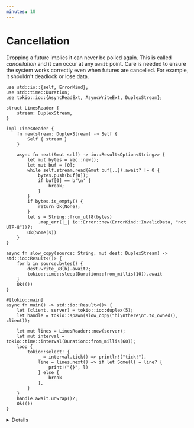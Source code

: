 ```yaml
---
minutes: 18
---
```


# Cancellation

Dropping a future implies it can never be polled again. This is called
_cancellation_ and it can occur at any `await` point. Care is needed to ensure
the system works correctly even when futures are cancelled. For example, it
shouldn't deadlock or lose data.

```rust,editable,compile_fail
use std::io::{self, ErrorKind};
use std::time::Duration;
use tokio::io::{AsyncReadExt, AsyncWriteExt, DuplexStream};

struct LinesReader {
    stream: DuplexStream,
}

impl LinesReader {
    fn new(stream: DuplexStream) -> Self {
        Self { stream }
    }

    async fn next(&mut self) -> io::Result<Option<String>> {
        let mut bytes = Vec::new();
        let mut buf = [0];
        while self.stream.read(&mut buf[..]).await? != 0 {
            bytes.push(buf[0]);
            if buf[0] == b'\n' {
                break;
            }
        }
        if bytes.is_empty() {
            return Ok(None);
        }
        let s = String::from_utf8(bytes)
            .map_err(|_| io::Error::new(ErrorKind::InvalidData, "not UTF-8"))?;
        Ok(Some(s))
    }
}

async fn slow_copy(source: String, mut dest: DuplexStream) -> std::io::Result<()> {
    for b in source.bytes() {
        dest.write_u8(b).await?;
        tokio::time::sleep(Duration::from_millis(10)).await
    }
    Ok(())
}

#[tokio::main]
async fn main() -> std::io::Result<()> {
    let (client, server) = tokio::io::duplex(5);
    let handle = tokio::spawn(slow_copy("hi\nthere\n".to_owned(), client));

    let mut lines = LinesReader::new(server);
    let mut interval = tokio::time::interval(Duration::from_millis(60));
    loop {
        tokio::select! {
            _ = interval.tick() => println!("tick!"),
            line = lines.next() => if let Some(l) = line? {
                print!("{}", l)
            } else {
                break
            },
        }
    }
    handle.await.unwrap()?;
    Ok(())
}
```

<details>

- The compiler doesn't help with cancellation-safety. You need to read API
  documentation and consider what state your `async fn` holds.

- Unlike `panic` and `?`, cancellation is part of normal control flow (vs
  error-handling).

- The example loses parts of the string.

  - Whenever the `tick()` branch finishes first, `next()` and its `buf` are
    dropped.

  - `LinesReader` can be made cancellation-safe by making `buf` part of the
    struct:
    ```rust,compile_fail
    struct LinesReader {
        stream: DuplexStream,
        bytes: Vec<u8>,
        buf: [u8; 1],
    }

    impl LinesReader {
        fn new(stream: DuplexStream) -> Self {
            Self { stream, bytes: Vec::new(), buf: [0] }
        }
        async fn next(&mut self) -> io::Result<Option<String>> {
            // prefix buf and bytes with self.
            // ...
            let raw = std::mem::take(&mut self.bytes);
            let s = String::from_utf8(raw).unwrap();
            // ...
        }
    }
    ```

- [`Interval::tick`](https://docs.rs/tokio/latest/tokio/time/struct.Interval.html#method.tick)
  is cancellation-safe because it keeps track of whether a tick has been
  'delivered'.

- [`AsyncReadExt::read`](https://docs.rs/tokio/latest/tokio/io/trait.AsyncReadExt.html#method.read)
  is cancellation-safe because it either returns or doesn't read data.

- [`AsyncBufReadExt::read_line`](https://docs.rs/tokio/latest/tokio/io/trait.AsyncBufReadExt.html#method.read_line)
  is similar to the example and _isn't_ cancellation-safe. See its documentation
  for details and alternatives.

</details>
